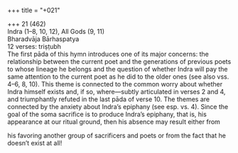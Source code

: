 +++
title = "+021"

+++
21 (462)  
Indra (1–8, 10, 12), All Gods (9, 11)  
Bharadvāja Bārhaspatya  
12 verses: triṣṭubh  
The first pāda of this hymn introduces one of its major concerns: the relationship  between the current poet and the generations of previous poets to whose lineage  he belongs and the question of whether Indra will pay the same attention to the  current poet as he did to the older ones (see also vss. 4–6, 8, 10). This theme is  connected to the common worry about whether Indra himself exists and, if so,  where—subtly articulated in verses 2 and 4, and triumphantly refuted in the last  pāda of verse 10. The themes are connected by the anxiety about Indra’s epiphany  (see esp. vs. 4). Since the goal of the soma sacrifice is to produce Indra’s epiphany,  that is, his appearance at our ritual ground, then his absence may result either from  

his favoring another group of sacrificers and poets or from the fact that he doesn’t  exist at all!  